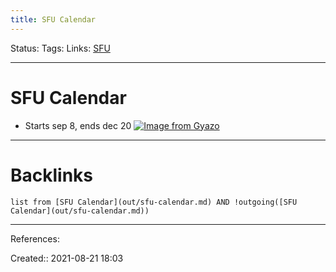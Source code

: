 ```yaml
---
title: SFU Calendar
---
```

Status: 
Tags: 
Links: [SFU](out/sfu.md)
___
# SFU Calendar
- Starts sep 8, ends dec 20
[![Image from Gyazo](https://i.gyazo.com/581afe52e70d9c1e3e5f192d70fbe5b9.png)](https://gyazo.com/581afe52e70d9c1e3e5f192d70fbe5b9)
___
# Backlinks
```dataview
list from [SFU Calendar](out/sfu-calendar.md) AND !outgoing([SFU Calendar](out/sfu-calendar.md))
```
___
References:

Created:: 2021-08-21 18:03
